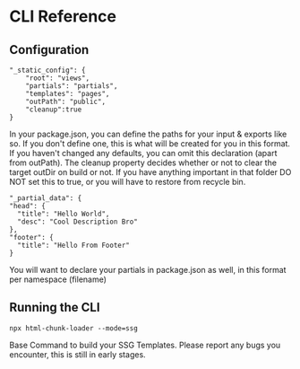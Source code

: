 # CLI Reference

## Configuration

    "_static_config": {
        "root": "views",
        "partials": "partials",
        "templates": "pages",
        "outPath": "public",
        "cleanup":true
    }

In your package.json, you can define the paths for your input & exports like so. If you don't define one, this is what will be created for you in this format. If you haven't changed any defaults, you can omit this declaration (apart from outPath). The cleanup property decides whether or not to clear the target outDir on build or not. If you have anything important in that folder DO NOT set this to true, or you will have to restore from recycle bin. 

    "_partial_data": {
    "head": {
      "title": "Hello World",
      "desc": "Cool Description Bro"
    },
    "footer": {
      "title": "Hello From Footer"
    }

You will want to declare your partials in package.json as well, in this format per namespace (filename)


## Running the CLI


    npx html-chunk-loader --mode=ssg

Base Command to build your SSG Templates. Please report any bugs you encounter, this is still in early stages. 

